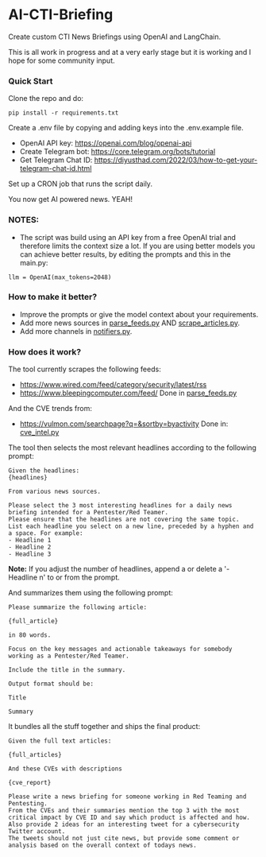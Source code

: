 # AI-CTI-Briefing

Create custom CTI News Briefings using OpenAI and LangChain.


This is all work in progress and at a very early stage but it is working and I hope for some community input.

### Quick Start

Clone the repo and do:

```
pip install -r requirements.txt
```

Create a .env file by copying and adding keys into the .env.example file.
- OpenAI API key: https://openai.com/blog/openai-api
- Create Telegram bot: https://core.telegram.org/bots/tutorial
- Get Telegram Chat ID: https://diyusthad.com/2022/03/how-to-get-your-telegram-chat-id.html

Set up a CRON job that runs the script daily.

You now get AI powered news. YEAH!

### NOTES:
- The script was build using an API key from a free OpenAI trial and therefore limits the context size a lot. If you are using better models you can achieve better results, by editing the prompts and this in the main.py:

```
llm = OpenAI(max_tokens=2048)
```

### How to make it better?

- Improve the prompts or give the model context about your requirements.
- Add more news sources in [parse_feeds.py](https://github.com/her0marodeur/AI-CTI-Briefing/blob/main/parse_feeds.py) AND [scrape_articles.py](https://github.com/her0marodeur/AI-CTI-Briefing/blob/main/scrape_articles.py).
- Add more channels in [notifiers.py](https://github.com/her0marodeur/AI-CTI-Briefing/blob/main/notifiers.py).

### How does it work?

The tool currently scrapes the following feeds:

- https://www.wired.com/feed/category/security/latest/rss
- https://www.bleepingcomputer.com/feed/
Done in [parse_feeds.py](https://github.com/her0marodeur/AI-CTI-Briefing/blob/main/parse_feeds.py)

And the CVE trends from:
- https://vulmon.com/searchpage?q=&sortby=byactivity
Done in: [cve_intel.py](https://github.com/her0marodeur/AI-CTI-Briefing/blob/main/cve_intel.py)

The tool then selects the most relevant headlines according to the following prompt:

```
Given the headlines: 
{headlines}

From various news sources.

Please select the 3 most interesting headlines for a daily news briefing intended for a Pentester/Red Teamer. 
Please ensure that the headlines are not covering the same topic.
List each headline you select on a new line, preceded by a hyphen and a space. For example:
- Headline 1
- Headline 2
- Headline 3
```
**Note:** If you adjust the number of headlines, append a or delete a '- Headline n' to or from the prompt. 

And summarizes them using the following prompt:

```
Please summarize the following article:

{full_article}

in 80 words.

Focus on the key messages and actionable takeaways for somebody working as a Pentester/Red Teamer.

Include the title in the summary.

Output format should be:

Title

Summary

```

It bundles all the stuff together and ships the final product:

```
Given the full text articles:

{full_articles}

And these CVEs with descriptions

{cve_report}

Please write a news briefing for someone working in Red Teaming and Pentesting. 
From the CVEs and their summaries mention the top 3 with the most critical impact by CVE ID and say which product is affected and how.
Also provide 2 ideas for an interesting tweet for a cybersecurity Twitter account. 
The tweets should not just cite news, but provide some comment or analysis based on the overall context of todays news.
```
